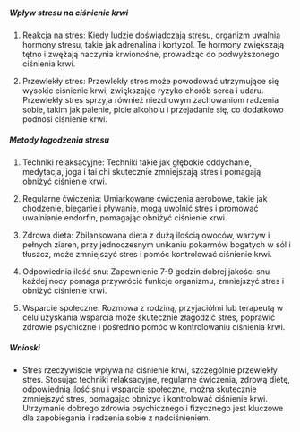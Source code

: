 ##### Wpływ stresu na ciśnienie krwi

1. Reakcja na stres: Kiedy ludzie doświadczają stresu, organizm uwalnia hormony stresu, takie jak adrenalina i kortyzol. Te hormony zwiększają tętno i zwężają naczynia krwionośne, prowadząc do podwyższonego ciśnienia krwi.

2. Przewlekły stres: Przewlekły stres może powodować utrzymujące się wysokie ciśnienie krwi, zwiększając ryzyko chorób serca i udaru. Przewlekły stres sprzyja również niezdrowym zachowaniom radzenia sobie, takim jak palenie, picie alkoholu i przejadanie się, co dodatkowo podnosi ciśnienie krwi.

##### Metody łagodzenia stresu

1. Techniki relaksacyjne: Techniki takie jak głębokie oddychanie, medytacja, joga i tai chi skutecznie zmniejszają stres i pomagają obniżyć ciśnienie krwi.

2. Regularne ćwiczenia: Umiarkowane ćwiczenia aerobowe, takie jak chodzenie, bieganie i pływanie, mogą uwolnić stres i promować uwalnianie endorfin, pomagając obniżyć ciśnienie krwi.

3. Zdrowa dieta: Zbilansowana dieta z dużą ilością owoców, warzyw i pełnych ziaren, przy jednoczesnym unikaniu pokarmów bogatych w sól i tłuszcz, może zmniejszyć stres i pomóc kontrolować ciśnienie krwi.

4. Odpowiednia ilość snu: Zapewnienie 7-9 godzin dobrej jakości snu każdej nocy pomaga przywrócić funkcje organizmu, zmniejszyć stres i obniżyć ciśnienie krwi.

5. Wsparcie społeczne: Rozmowa z rodziną, przyjaciółmi lub terapeutą w celu uzyskania wsparcia może skutecznie złagodzić stres, poprawić zdrowie psychiczne i pośrednio pomóc w kontrolowaniu ciśnienia krwi.

##### Wnioski
* Stres rzeczywiście wpływa na ciśnienie krwi, szczególnie przewlekły stres. Stosując techniki relaksacyjne, regularne ćwiczenia, zdrową dietę, odpowiednią ilość snu i wsparcie społeczne, można skutecznie zmniejszyć stres, pomagając obniżyć i kontrolować ciśnienie krwi. Utrzymanie dobrego zdrowia psychicznego i fizycznego jest kluczowe dla zapobiegania i radzenia sobie z nadciśnieniem.